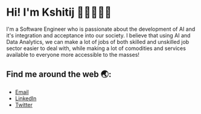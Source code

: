 # Hi! I'm Kshitij 👋🏽👨🏽‍💻
I'm a Software Engineer who is passionate about the development of AI and it's integration and acceptance into our society. I believe that using AI and Data Analytics, we can make a lot of jobs of both skilled and unskilled job sector easier to deal with, while making a lot of comodities and services available to everyone more accessible to the masses!

## Find me around the web 🌏:
* [Email](mailto:chaharkshitij@gmail.com)
* [LinkedIn](https://www.linkedin.com/in/kshitijsingh-lnkdin/)
* [Twitter](https://twitter.com/kshitijsinghtwt)

